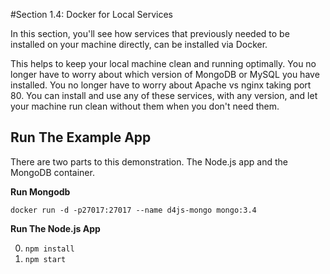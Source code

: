 #Section 1.4: Docker for Local Services

In this section, you'll see how services that previously needed to be installed on your machine directly, can be installed via Docker.

This helps to keep your local machine clean and running optimally. You no longer have to worry about which version of MongoDB or MySQL you have installed. You no longer have to worry about Apache vs nginx taking port 80. You can install and use any of these services, with any version, and let your machine run clean without them when you don't need them.

## Run The Example App

There are two parts to this demonstration. The Node.js app and the MongoDB container.

**Run Mongodb**

`docker run -d -p27017:27017 --name d4js-mongo mongo:3.4`

**Run The Node.js App**

0. `npm install` 
0. `npm start`

